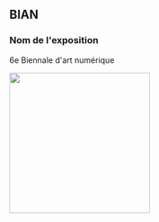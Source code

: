 ## BIAN

### Nom de l'exposition
6e Biennale d'art numérique

<img src="bian_expo.jpeg" width=250px heigth=250px /> 

